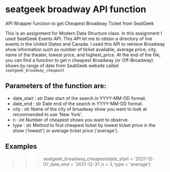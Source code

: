 # seatgeek broadway API function
API Wrapper function to get Cheapest Broadway Ticket from SeatGeek

This is an assignment for Modern Data Structure class. In this assignment I used SeatGeek Events API. This API let me to obtain a directory of live events in the United States and Canada. I used this API to retrieve Broadway show information such as number of ticket available, average price, city, name of the theater, lowest price, and highest_price. At the end of the file, you can find a function to get n cheapest Broadway (or Off-Broadway) shows by range of date from SeatGeek website called `seatgeek_broadway_cheapest`

Parameters of the function are:
-------
- date_start : str
    Date start of the search in YYYY-MM-DD format.
- date_end : str
    Date end of the search in YYYY-MM-DD format.
- city : str
    Name of the city of broadway show you want to look at recommended to use 'New York'.
- n : int
    Number of cheapest shows you want to observe.
- type : str
    Method to find cheapest ticket by lowest ticket price in the show ('lowest') or average ticket price ('average').
      
Examples
--------
>>> seatgeek_broadway_cheapest(date_start = '2021-12-01',date_end = '2021-12-31',n = 3, type = 'average')
